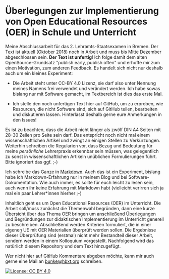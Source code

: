 # Überlegungen zur Implementierung von Open Educational Resources (OER) in Schule und Unterricht

Meine Abschlussarbeit für das 2. Lehramts-Staatsexamen in Bremen. Der Text ist
aktuell (Oktober 2018) noch in Arbeit und muss bis Mitte Dezember abgeschlossen
sein. **Der Text ist unfertig**! Ich folge damit dem alten OpenSource-Grundsatz
"publish early, publish often" und erhoffe mir zum einen Motivation, zum
anderen Feedback. Es handelt sich nicht nur deshalb auch um ein kleines
Experiment:

-   Die Arbeit steht unter CC-BY 4.0 Lizenz, sie darf also unter Nennung meines
    Namens frei verwendet und verändert werden. Ich habe sowas bislang nur mit
    Software gemacht, im Textbereich ist dies das erste Mal.

-   Ich stelle den noch unfertigen Text hier auf GitHub, um zu erproben, wie
    Resourcen, die nicht Software sind, sich auf GitHub teilen, bearbeiten und
    diskutieren lassen. Hinterlasst deshalb gerne eure Anmerkungen in den
    Issues!

Es ist zu beachten, dass die Arbeit nicht länger als zwölf DIN A4 Seiten mit
28-30 Zeilen pro Seite sein darf. Das entspricht noch nicht mal einem
wissenschaftlichen Artikel und zwingt an einigen Stellen zu Verkürzungen.
Weiterhin schreiben die Regularien vor, dass Bezug und Bedeutung für meine
_persönliche_ Lehrerpraxis erkennbar sein müssen, was gelegentlich zu sonst in
wissenschaftlichen Artikeln unüblichen Formulierungen führt. Bitte ignoriert
das ggf. ;-)

Ich schreibe das Ganze in
[Markdown](https://daringfireball.net/projects/markdown/syntax). Auch das ist
ein Experiment, bislang habe ich Markdown-Erfahrung nur in meinem Blog und bei
Software-Dokumentation. Wie auch immer, es sollte für euch leicht zu lesen
sein, auch wenn ihr keine Erfahrung mit Markdown habt (vielleicht verirren sich
ja mal ein paar Lehrer*innen hierher ;-)

Inhaltlich geht es um Open Educational Resources (OER) im Unterricht. Die
Arbeit soll/muss zunächst die Themenwahl begründen, dann eine kurze Übersicht
über das Thema OER bringen um anschließend Überlegungen und Begründungen  zur
didaktischen Implementierung im Unterricht generell zu beschreiben.
Abschließend werden Kriterien formuliert, die in einer eigenen UE mit OER
Materialien überprüft werden sollen. Die Ergebnisse dieser Überprüfung sind
(erstmal) nicht mehr Bestandteil dieser Arbeit, sondern werden in einem
Kolloquium vorgestellt. Nachfolgend wird das natürlich diesem Repository und dem
Text hinzugefügt.

Wer nicht hier auf GitHub Kommentare abgeben möchte, kann mir auch gerne eine
Mail an bunke@hbxt.org schreiben.


[![License: CC BY 4.0](https://img.shields.io/badge/License-CC%20BY%204.0-lightgrey.svg)](https://creativecommons.org/licenses/by/4.0/)


